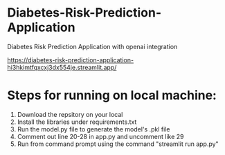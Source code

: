 # Diabetes-Risk-Prediction-Application
Diabetes Risk Prediction Application with openai integration

https://diabetes-risk-prediction-application-hi3hkimtfqxcxj3dx554je.streamlit.app/

# Steps for running on local machine:
1. Download the repsitory on your local
2. Install the libraries under requirements.txt
3. Run the model.py file to generate the model's .pkl file
4. Comment out line 20-28 in app.py and uncomment like 29
5. Run from command prompt using the command "streamlit run app.py"
